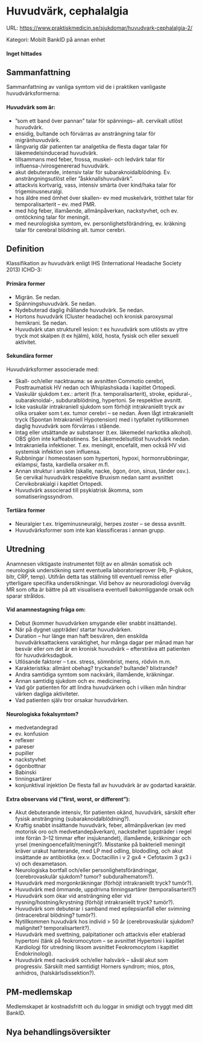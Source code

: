 # Huvudvärk, cephalalgia

URL: https://www.praktiskmedicin.se/sjukdomar/huvudvark-cephalalgia-2/



Kategori: Mobilt BankID på annan enhet

#### Inget hittades

## Sammanfattning

Sammanfattning av vanliga symtom vid de i praktiken vanligaste huvudvärksformerna:

#### Huvudvärk som är:

- ”som ett band över pannan” talar för spännings– alt. cervikalt utlöst huvudvärk.
- ensidig, bultande och förvärras av ansträngning talar för migränhuvudvärk.
- långvarig där patienten tar analgetika de flesta dagar talar för läkemedelsinducerad huvudvärk.
- tillsammans med feber, frossa, muskel- och ledvärk talar för influensa-/virosgenererad huvudvärk.
- akut debuterande, intensiv talar för subaraknoidalblödning. Ev. ansträngningsutlöst eller ”åskknallshuvudvärk”. 
- attackvis kortvarig, vass, intensiv smärta över kind/haka talar för trigeminusneuralgi.
- hos äldre med ömhet över skallen- ev med muskelvärk, trötthet talar för temporalisarterit – ev. med PMR.
- med hög feber, illamående, allmänpåverkan, nackstyvhet, och ev. omtöckning talar för meningit.
- med neurologiska symtom, ev. personlighetsförändring, ev. kräkning talar för cerebral blödning alt. tumor cerebri. 

## Definition

Klassifikation av huvudvärk enligt IHS (International Headache Society 2013) ICHD-3:

#### Primära former

- Migrän. Se nedan.
- Spänningshuvudvärk. Se nedan.
- Nydebuterad daglig ihållande huvudvärk. Se nedan.
- Hortons huvudvärk (Cluster headache) och kronisk paroxysmal hemikrani. Se nedan.
- Huvudvärk utan strukturell lesion: t ex huvudvärk som utlösts av yttre tryck mot skalpen (t ex hjälm), köld, hosta, fysisk och eller sexuell aktivitet.

#### Sekundära former

Huvudvärksformer associerade med:
- Skall- och/eller nacktrauma: se avsnitten Commotio cerebri, Posttraumatisk HV nedan och Whiplashskada i kapitlet Ortopedi.
- Vaskulär sjukdom t.ex.: arterit (fr.a. temporalisarterit), stroke, epidural-, subaraknoidal-, subduralblödning, hypertoni. Se respektive avsnitt.
- Icke vaskulär intrakraniell sjukdom som förhöjt intrakraniellt tryck av olika orsaker som t.ex. tumor cerebri – se nedan. Även lågt intrakraniellt tryck (Spontan Intrakraniell Hypotension) med i typfallet nytillkommen daglig huvudvärk som förvärras i stående.
- Intag eller utsättande av substanser (t.ex. läkemedel narkotika alkohol). OBS glöm inte kaffeabstinens. Se Läkemedelsutlöst huvudvärk nedan.
- Intrakraniella infektioner. T.ex. meningit, encefalit, men också HV vid systemisk infektion som influensa.
- Rubbningar i homeostasen som hypertoni, hypoxi, hormonrubbningar, eklampsi, fasta, kardiella orsaker m.fl.
- Annan struktur i ansikte (skalle, nacke, ögon, öron, sinus, tänder osv.). Se cervikal huvudvärk respektive Bruxism nedan samt avsnittet Cervikobrakialgi i kapitlet Ortopedi.
- Huvudvärk associerad till psykiatrisk åkomma, som somatiseringssyndrom.

#### Tertiära former

- Neuralgier t.ex. trigeminusneuralgi, herpes zoster – se dessa avsnitt.
- Huvudvärksformer som inte kan klassificeras i annan grupp.

## Utredning

Anamnesen viktigaste instrumentet följt av en allmän somatisk och neurologisk undersökning samt eventuella laboratorieprover (Hb, P-glukos, bltr, CRP, temp). Utifrån detta tas ställning till eventuell remiss eller ytterligare specifika undersökningar. Vid behov av neuroradiologi överväg MR som ofta är bättre på att visualisera eventuell bakomliggande orsak och sparar stråldos.

#### Vid anamnestagning fråga om:

- Debut (kommer huvudvärken smygande eller snabbt insättande).
- När på dygnet uppträder/ startar huvudvärken.
- Duration – hur länge man haft besvären, den enskilda huvudvärksattackens varaktighet, hur många dagar per månad man har besvär eller om det är en kronisk huvudvärk – eftersträva att patienten för huvudvärksdagbok.
- Utlösande faktorer – t.ex. stress, sömnbrist, mens, rödvin m.m.
- Karakteristika: allmänt obehag? tryckande? bultande? blixtrande?
- Andra samtidiga symtom som nackvärk, illamående, kräkningar.
- Annan samtidig sjukdom och ev. medicinering.
- Vad gör patienten för att lindra huvudvärken och i vilken mån hindrar värken dagliga aktiviteter.
- Vad patienten själv tror orsakar huvudvärken.

#### Neurologiska fokalsymtom?

- medvetandegrad
- ev. konfusion
- reflexer
- pareser
- pupiller
- nackstyvhet
- ögonbottnar
- Babinski
- tinningsartärer
- konjunktival injektion
De flesta fall av huvudvärk är av godartad karaktär.

#### Extra observans vid (”first, worst, or different”):

- Akut debuterande intensiv, för patienten okänd, huvudvärk, särskilt efter fysisk ansträngning (subaraknoidalblödning?).
- Kraftig snabbt insättande huvudvärk, feber, allmänpåverkan (ev med motorisk oro och medvetandepåverkan), nackstelhet (uppträder i regel inte förrän 3–12 timmar efter insjuknandet), illamående, kräkningar och yrsel (meningoencefalit/meningit?). Misstanke på bakteriell meningit kräver urakut hanterande, med LP med odling, blododling, och akut insättande av antibiotika (ex.v. Doctacillin i v 2 gx4 + Cefotaxim 3 gx3 i v) och dexametason.
- Neurologiska bortfall och/eller personlighetsförändringar, (cerebrovaskulär sjukdom? tumor? subduralhematom?).
- Huvudvärk med morgonkräkningar (förhöjt intrakraniellt tryck? tumör?).
- Huvudvärk med ömmande, uppdrivna tinningsartärer (temporalisarterit?)
- Huvudvärk som ökar vid ansträngning eller vid nysning/hostning/krystning (förhöjt intrakraniellt tryck? tumör?).
- Huvudvärk som debuterar i samband med epilepsianfall eller svimning (intracerebral blödning? tumör?).
- Nytillkommen huvudvärk hos individ > 50 år (cerebrovaskulär sjukdom? malignitet? temporalisarterit?).
- Huvudvärk med svettning, palpitationer och attackvis eller etablerad hypertoni (tänk på feokromocytom – se avsnittet Hypertoni i kapitlet Kardiologi för utredning liksom avsnittet Feokromocytom i kapitlet Endokrinologi).
- Huvudvärk med nackvärk och/eller halsvärk – såväl akut som progressiv. Särskilt med samtidigt Horners syndrom; mios, ptos, anhidros, (halskärlsdissektion?).

## PM-medlemskap

Medlemskapet är kostnadsfritt och du loggar in smidigt och tryggt med ditt BankID.

## Nya behandlingsöversikter

